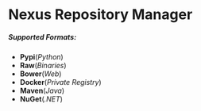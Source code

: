 # Nexus Repository Manager

##### Supported Formats:
* **Pypi**(*Python*)
* **Raw**(*Binaries*)
* **Bower**(*Web*)
* **Docker**(*Private Registry*)
* **Maven**(*Java*)
* **NuGet**(*.NET*)
